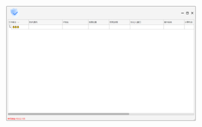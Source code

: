 ![Screenshot](https://raw.githubusercontent.com/Cryakl/Ultimate-RAT-Collection/refs/heads/main/PoisonX/PoisonX%208.1/Screenshot.png)
